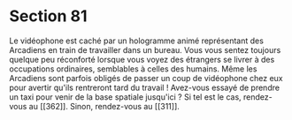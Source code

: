 # Section 81

Le vidéophone est caché par un hologramme animé représentant des Arcadiens en train de travailler dans un bureau. Vous vous sentez toujours quelque peu réconforté lorsque vous voyez des étrangers se livrer à des occupations ordinaires, semblables à celles des humains. Même les Arcadiens sont parfois obligés de passer un coup de vidéophone chez eux pour avertir qu'ils rentreront tard du travail ! Avez-vous essayé de prendre un taxi pour venir de la base spatiale jusqu'ici ? Si tel est le cas, rendez-vous au [[362]]. Sinon, rendez-vous au [[311]].
